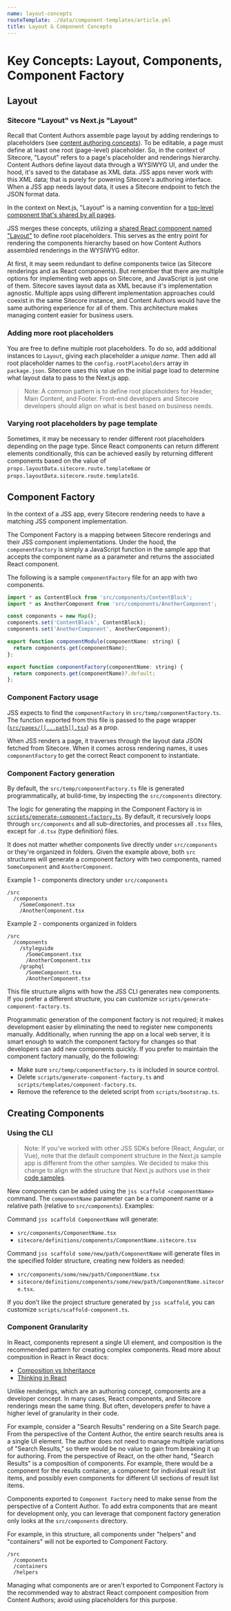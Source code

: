 ```yaml
---
name: layout-concepts
routeTemplate: ./data/component-templates/article.yml
title: Layout & Component Concepts
---
```

# Key Concepts: Layout, Components, Component Factory

## Layout
### Sitecore "Layout" vs Next.js "Layout"
Recall that Content Authors assemble page layout by adding renderings to placeholders (see [content authoring concepts](/docs/nextjs/introduction/content-authoring-concepts)). To be editable, a page must define at least one root (page-level) placeholder. So, in the context of Sitecore, "Layout" refers to a page's placeholder and renderings hierarchy. Content Authors define layout data through a WYSIWYG UI, and under the hood, it's saved to the database as XML data. JSS apps never work with this XML data; that is purely for powering Sitecore's authoring interface. When a JSS app needs layout data, it uses a Sitecore endpoint to fetch the JSON format data.

In the context on Next.js, "Layout" is a naming convention for a [top-level component that's shared by all pages](https://nextjs.org/learn/basics/assets-metadata-css/layout-component).

JSS merges these concepts, utilizing a [shared React component named "Layout"](https://github.com/Sitecore/jss/blob/4db9ab5831d9bfb31c20051deb1dfb02b2027968/samples/nextjs/src/Layout.tsx#L94) to define root placeholders. This serves as the entry point for rendering the components hierarchy based on how Content Authors assembled renderings in the WYSIWYG editor.

At first, it may seem redundant to define components twice (as Sitecore renderings and as React components). But remember that there are multiple options for implementing web apps on Sitecore, and JavaScript is just one of them. Sitecore saves layout data as XML because it's implementation agnostic. Multiple apps using different implementation approaches could coexist in the same Sitecore instance, and Content Authors would have the same authoring experience for all of them. This architecture makes managing content easier for business users.

### Adding more root placeholders
You are free to define multiple root placeholders. To do so, add additional <Placeholder> instances to `Layout`, giving each placeholder a *unique name*. Then add all root placeholder names to the `config.rootPlaceholders` array in `package.json`. Sitecore uses this value on the initial page load to determine what layout data to pass to the Next.js app.

> Note: A common pattern is to define root placeholders for Header, Main Content, and Footer. Front-end developers and Sitecore developers should align on what is best based on business needs.

### Varying root placeholders by page template
Sometimes, it may be necessary to render different root placeholders depending on the page type. Since React components can return different elements conditionally, this can be achieved easily by returning different <Placeholder> components based on the value of `props.layoutData.sitecore.route.templateName` or `props.layoutData.sitecore.route.templateId`.

## Component Factory
In the context of a JSS app, every Sitecore rendering needs to have a matching JSS component implementation.

The Component Factory is a mapping between Sitecore renderings and their JSS component implementations.
Under the hood, the `componentFactory` is simply a JavaScript function in the sample app that accepts the component name as a parameter and returns the associated React component.

The following is a sample `componentFactory` file for an app with two components.
```javascript
import * as ContentBlock from 'src/components/ContentBlock';
import * as AnotherComponent from 'src/components/AnotherComponent';

const components = new Map();
components.set('ContentBlock', ContentBlock);
components.set('AnotherComponent', AnotherComponent);

export function componentModule(componentName: string) {
  return components.get(componentName);
};

export function componentFactory(componentName: string) {
  return components.get(componentName)?.default;
};
```

### Component Factory usage
JSS expects to find the `componentFactory` in `src/temp/componentFactory.ts`. The function exported from this file is passed to the page wrapper ([`src/pages/[[...path]].tsx`](https://github.com/Sitecore/jss/blob/f91dea21caaf924b2cc043a56ac6cea9bd79c474/samples/nextjs/src/pages/%5B%5B...path%5D%5D.tsx#L36)) as a prop.

When JSS renders a page, it traverses through the layout data JSON fetched from Sitecore. When it comes across rendering names, it uses `componentFactory` to get the correct React component to instantiate.

### Component Factory generation
By default, the `src/temp/componentFactory.ts` file is generated programmatically, at build-time, by inspecting the `src/components` directory.

The logic for generating the mapping in the Component Factory is in [`scripts/generate-component-factory.ts`](https://github.com/Sitecore/jss/blob/dev/samples/nextjs/scripts/generate-component-factory.ts). By default, it recursively loops through `src/components` and all sub-directories, and processes all `.tsx` files, except for `.d.tsx` (type definition) files.

It does not matter whether components live directly under `src/components` or they're organized in folders. Given the example above, both `src` structures will generate a component factory with two components, named `SomeComponent` and `AnotherComponent`.

Example 1 - components directory under `src/components`
```
/src
  /components
    /SomeComponent.tsx
    /AnotherComponent.tsx
```

Example 2 - components organized in folders
```
/src
  /components
    /styleguide
      /SomeComponent.tsx
      /AnotherComponent.tsx
    /graphql
      /SomeComponent.tsx
      /AnotherComponent.tsx
```

This file structure aligns with how the JSS CLI generates new components. If you prefer a different structure, you can customize `scripts/generate-component-factory.ts`.

Programmatic generation of the component factory is not required; it makes development easier by eliminating the need to register new components manually. Additionally, when running the app on a local web server, it is smart enough to watch the component factory for changes so that developers can add new components quickly. If you prefer to maintain the component factory manually, do the following:
- Make sure `src/temp/componentFactory.ts` is included in source control.
- Delete `scripts/generate-component-factory.ts` and `scripts/templates/component-factory.ts`.
- Remove the reference to the deleted script from `scripts/bootstrap.ts`.

## Creating Components

### Using the CLI
> Note: If you've worked with other JSS SDKs before (React, Angular, or Vue), note that the default component structure in the Next.js sample app is different from the other samples. We decided to make this change to align with the structure that Next.js authors use in their [code samples](https://github.com/vercel/next.js/tree/master/examples).

New components can be added using the `jss scaffold <componentName>` command. The `componentName` parameter can be a component name or a relative path (relative to `src/components`). Examples:

Command `jss scaffold ComponentName` will generate:
- `src/components/ComponentName.tsx`
- `sitecore/definitions/components/ComponentName.sitecore.tsx`

Command `jss scaffold some/new/path/ComponentName` will generate files in the specified folder structure, creating new folders as needed:
- `src/components/some/new/path/ComponentName.tsx`
- `sitecore/definitions/components/some/new/path/ComponentName.sitecore.tsx`.

If you don’t like the project structure generated by `jss scaffold`, you can customize `scripts/scaffold-component.ts`.

### Component Granularity
In React, components represent a single UI element, and composition is the recommended pattern for creating complex components. Read more about composition in React in React docs:
- [Composition vs Inheritance](https://reactjs.org/docs/composition-vs-inheritance.html)
- [Thinking in React](https://reactjs.org/docs/thinking-in-react.html)

Unlike renderings, which are an authoring concept, components are a developer concept. In many cases, React components, and Sitecore renderings mean the same thing. But often, developers prefer to have a higher level of granularity in their code.

For example, consider a "Search Results" rendering on a Site Search page. From the perspective of the Content Author, the entire search results area is a single UI element. The author does not need to manage multiple variations of "Search Results," so there would be no value to gain from breaking it up for authoring. From the perspective of React, on the other hand, "Search Results" is a composition of components. For example, there would be a component for the results container, a component for individual result list items, and possibly even components for different UI sections of result list items.

Components exported to `Component Factory` need to make sense from the perspective of a Content Author. To add extra components that are meant for development only, you can leverage that component factory generation only looks at the `src/components` directory.

For example, in this structure, all components under "helpers" and "containers" will not be exported to Component Factory.
```
/src
  /components
  /containers
  /helpers
```

Managing what components are or aren't exported to Component Factory is the recommended way to abstract React component composition from Content Authors; avoid using placeholders for this purpose.
